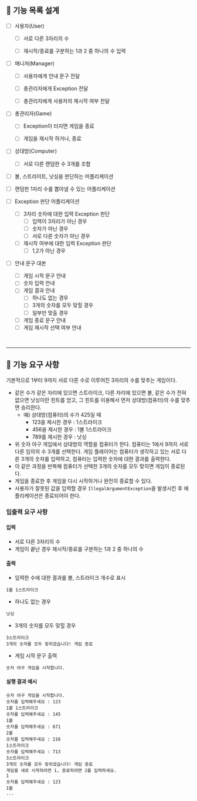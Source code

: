## 🌠 기능 목록 설계

- [ ] 사용자(User)
  - [ ] 서로 다른 3자리의 수 
  - [ ] 재시작/종료를 구분하는 1과 2 중 하나의 수 입력


- [ ] 매니저(Manager)
  - [ ] 사용자에게 안내 문구 전달
  - [ ] 총관리자에게 Exception 전달
  - [ ] 총관리자에게 사용자의 재시작 여부 전달


- [ ] 총관리자(Game)
  - [ ] Exception이 터지면 게임을 종료
  - [ ] 게임을 재시작 하거나, 종료


- [ ] 상대방(Computer)
  - [ ] 서로 다른 랜덤한 수 3개를 조합


- [ ] 볼, 스트라이트, 낫싱을 판단하는 어플리케이션


- [ ] 랜덤한 1자리 수를 뽑아낼 수 있는 어플리케이션


- [ ] Exception 판단 어플리케이션
  - [ ] 3자리 숫자에 대한 입력 Exception 판단
    - [ ] 입력이 3자리가 아닌 경우
    - [ ] 숫자가 아닌 경우
    - [ ] 서로 다른 숫자가 아닌 경우
  - [ ] 재시작 여부에 대한 입력 Exception 판단
    - [ ] 1,2가 아닌 경우

- [ ] 안내 문구 대본
  - [ ] 게임 시작 문구 안내
  - [ ] 숫자 입력 안내
  - [ ] 게임 결과 안내
    - [ ] 하나도 없는 경우
    - [ ] 3개의 숫자를 모두 맞힐 경우
    - [ ] 일부만 맞출 경우
  - [ ] 게임 종료 문구 안내
  - [ ] 게임 재시작 선택 여부 안내

<br>

---
## 🚀 기능 요구 사항

기본적으로 1부터 9까지 서로 다른 수로 이루어진 3자리의 수를 맞추는 게임이다.

- 같은 수가 같은 자리에 있으면 스트라이크, 다른 자리에 있으면 볼, 같은 수가 전혀 없으면 낫싱이란 힌트를 얻고, 그 힌트를 이용해서 먼저 상대방(컴퓨터)의 수를 맞추면 승리한다.
    - 예) 상대방(컴퓨터)의 수가 425일 때
        - 123을 제시한 경우 : 1스트라이크
        - 456을 제시한 경우 : 1볼 1스트라이크
        - 789를 제시한 경우 : 낫싱
- 위 숫자 야구 게임에서 상대방의 역할을 컴퓨터가 한다. 컴퓨터는 1에서 9까지 서로 다른 임의의 수 3개를 선택한다. 게임 플레이어는 컴퓨터가 생각하고 있는 서로 다른 3개의 숫자를 입력하고, 컴퓨터는 입력한 숫자에 대한
  결과를 출력한다.
- 이 같은 과정을 반복해 컴퓨터가 선택한 3개의 숫자를 모두 맞히면 게임이 종료된다.
- 게임을 종료한 후 게임을 다시 시작하거나 완전히 종료할 수 있다.
- 사용자가 잘못된 값을 입력할 경우 `IllegalArgumentException`을 발생시킨 후 애플리케이션은 종료되어야 한다.

### 입출력 요구 사항

#### 입력

- 서로 다른 3자리의 수
- 게임이 끝난 경우 재시작/종료를 구분하는 1과 2 중 하나의 수

#### 출력

- 입력한 수에 대한 결과를 볼, 스트라이크 개수로 표시

```
1볼 1스트라이크
```

- 하나도 없는 경우

```
낫싱
```

- 3개의 숫자를 모두 맞힐 경우

```
3스트라이크
3개의 숫자를 모두 맞히셨습니다! 게임 종료
```

- 게임 시작 문구 출력

```
숫자 야구 게임을 시작합니다.
``` 

#### 실행 결과 예시

```
숫자 야구 게임을 시작합니다.
숫자를 입력해주세요 : 123
1볼 1스트라이크
숫자를 입력해주세요 : 145
1볼
숫자를 입력해주세요 : 671
2볼
숫자를 입력해주세요 : 216
1스트라이크
숫자를 입력해주세요 : 713
3스트라이크
3개의 숫자를 모두 맞히셨습니다! 게임 종료
게임을 새로 시작하려면 1, 종료하려면 2를 입력하세요.
1
숫자를 입력해주세요 : 123
1볼
...
```
